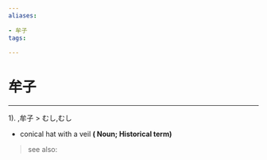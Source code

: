 ```yaml
---
aliases:
    
- 牟子
tags:
    
---
```


# 牟子
---
1).
,牟子 > むし,むし

- conical hat with a veil
**( Noun; Historical term)**
> see also: 
            